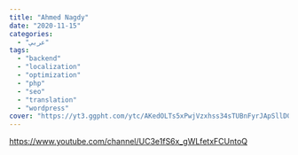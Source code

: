 ```yaml
---
title: "Ahmed Nagdy"
date: "2020-11-15"
categories:
  - "عربي"
tags:
  - "backend"
  - "localization"
  - "optimization"
  - "php"
  - "seo"
  - "translation"
  - "wordpress"
cover: "https://yt3.ggpht.com/ytc/AKedOLTs5xPwjVzxhss34sTUBnFyrJApSllD0pa3oQaOhw=s88-c-k-c0x00ffffff-no-rj"
---
```


[https://www.youtube.com/channel/UC3e1fS6x_gWLfetxFCUntoQ  
](https://www.youtube.com/channel/UC3e1fS6x_gWLfetxFCUntoQ)
